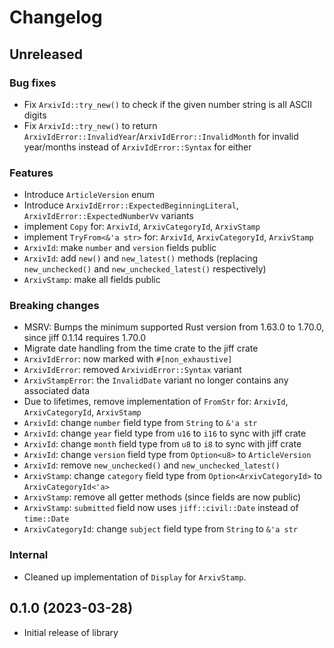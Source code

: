 # Changelog

## Unreleased

### Bug fixes
- Fix `ArxivId::try_new()` to check if the given number string is all ASCII digits
- Fix `ArxivId::try_new()` to return `ArxivIdError::InvalidYear`/`ArxivIdError::InvalidMonth` for invalid year/months instead of `ArxivIdError::Syntax` for either

### Features
- Introduce `ArticleVersion` enum
- Introduce `ArxivIdError::ExpectedBeginningLiteral`, `ArxivIdError::ExpectedNumberVv` variants
- implement `Copy` for: `ArxivId`, `ArxivCategoryId`, `ArxivStamp`
- implement `TryFrom<&'a str>` for: `ArxivId`, `ArxivCategoryId`, `ArxivStamp`
- `ArxivId`: make `number` and `version` fields public
- `ArxivId`: add `new()` and `new_latest()` methods (replacing `new_unchecked()` and `new_unchecked_latest()` respectively)
- `ArxivStamp`: make all fields public

### Breaking changes
- MSRV: Bumps the minimum supported Rust version from 1.63.0 to 1.70.0, since jiff 0.1.14 requires 1.70.0
- Migrate date handling from the time crate to the jiff crate
- `ArxivIdError`: now marked with `#[non_exhaustive]`
- `ArxivIdError`: removed `ArxividError::Syntax` variant
- `ArxivStampError`: the `InvalidDate` variant no longer contains any associated data
- Due to lifetimes, remove implementation of `FromStr` for: `ArxivId`, `ArxivCategoryId`, `ArxivStamp`
- `ArxivId`: change `number` field type from `String` to `&'a str`
- `ArxivId`: change `year` field type from `u16` to `i16` to sync with jiff crate
- `ArxivId`: change `month` field type from `u8` to `i8` to sync with jiff crate
- `ArxivId`: change `version` field type from `Option<u8>` to `ArticleVersion`
- `ArxivId`: remove `new_unchecked()` and `new_unchecked_latest()`
- `ArxivStamp`: change `category` field type from `Option<ArxivCategoryId>` to `ArxivCategoryId<'a>`
- `ArxivStamp`: remove all getter methods (since fields are now public)
- `ArxivStamp`: `submitted` field now uses `jiff::civil::Date` instead of `time::Date`
- `ArxivCategoryId`: change `subject` field type from `String` to `&'a str`

### Internal
- Cleaned up implementation of `Display` for `ArxivStamp`.

## 0.1.0 (2023-03-28)

- Initial release of library
